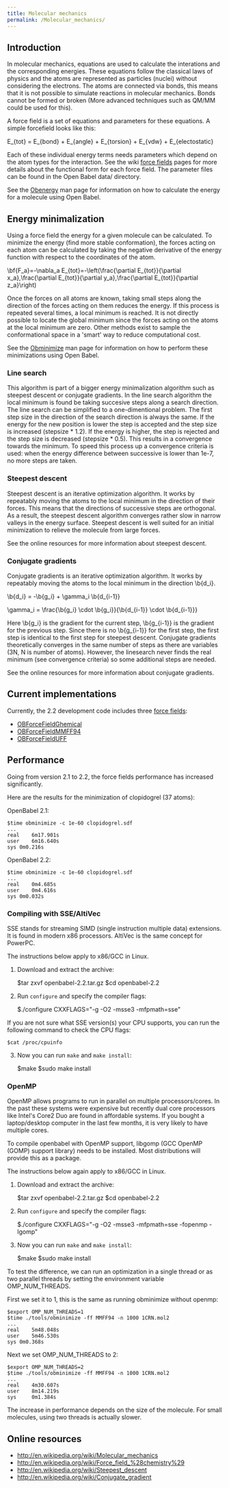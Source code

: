 ```yaml
---
title: Molecular mechanics
permalink: /Molecular_mechanics/
---
```


Introduction
------------

In molecular mechanics, equations are used to calculate the interations and the corresponding energies. These equations follow the classical laws of physics and the atoms are represented as particles (nuclei) without considering the electrons. The atoms are connected via bonds, this means that it is not possible to simulate reactions in molecular mechanics. Bonds cannot be formed or broken (More advanced techniques such as QM/MM could be used for this).

A force field is a set of equations and parameters for these equations. A simple forcefield looks like this:

<tex>E_{tot} = E_{bond} + E_{angle} + E_{torsion} + E_{vdw} + E_{electostatic}</tex>

Each of these individual energy terms needs parameters which depend on the atom types for the interaction. See the wiki [force fields](/force_fields "wikilink") pages for more details about the functional form for each force field. The parameter files can be found in the Open Babel data/ directory.

See the [Obenergy](/Obenergy "wikilink") man page for information on how to calculate the energy for a molecule using Open Babel.

Energy minimalization
---------------------

Using a force field the energy for a given molecule can be calculated. To minimize the energy (find more stable conformation), the forces acting on each atom can be calculated by taking the negative derivative of the energy function with respect to the coordinates of the atom.

<tex>\\bf{F_a}=-\\nabla_a E_{tot}=-\\left(\\frac{\\partial E_{tot}}{\\partial x_a},\\frac{\\partial E_{tot}}{\\partial y_a},\\frac{\\partial E_{tot}}{\\partial z_a}\\right)</tex>

Once the forces on all atoms are known, taking small steps along the direction of the forces acting on them reduces the energy. If this process is repeated several times, a local minimum is reached. It is not directly possible to locate the global minimum since the forces acting on the atoms at the local minimum are zero. Other methods exist to sample the conformational space in a 'smart' way to reduce computational cost.

See the [Obminimize](/Obminimize "wikilink") man page for information on how to perform these minimizations using Open Babel.

### Line search

This algorithm is part of a bigger energy minimalization algorithm such as steepest descent or conjugate gradients. In the line search algorithm the local minimum is found be taking succesive steps along a search direction. The line search can be simplified to a one-dimentional problem. The first step size in the direction of the search direction is always the same. If the energy for the new position is lower the step is accepted and the step size is increased (stepsize \* 1.2). If the energy is higher, the step is rejected and the step size is decreased (stepsize \* 0.5). This results in a convergence towards the minimum. To speed this process up a convergence criteria is used: when the energy difference between successive is lower than 1e-7, no more steps are taken.

### Steepest descent

Steepest descent is an iterative optimization algorithm. It works by repeatably moving the atoms to the local minimum in the direction of their forces. This means that the directions of successive steps are orthogonal. As a result, the steepest descent algorithm converges rather slow in narrow valleys in the energy surface. Steepest descent is well suited for an initial minimization to relieve the molecule from large forces.

See the online resources for more information about steepest descent.

### Conjugate gradients

Conjugate gradients is an iterative optimization algorithm. It works by repeatably moving the atoms to the local minimum in the direction <tex>\\b{d_i}</tex>.

<tex>\\b{d_i} = -\\b{g_i} + \\gamma_i \\b{d_{i-1}}</tex>

<tex>\\gamma_i = \\frac{\\b{g_i} \\cdot \\b{g_i}}{\\b{d_{i-1}} \\cdot \\b{d_{i-1}}}</tex>

Here <tex>\\b{g_i}</tex> is the gradient for the current step, <tex>\\b{g_{i-1}}</tex> is the gradient for the previous step. Since there is no <tex>\\b{g_{i-1}}</tex> for the first step, the first step is identical to the first step for steepest descent. Conjugate gradients theoretically converges in the same number of steps as there are variables (3N, N is number of atoms). However, the linesearch never finds the real minimum (see convergence criteria) so some additional steps are needed.

See the online resources for more information about conjugate gradients.

Current implementations
-----------------------

Currently, the 2.2 development code includes three [force fields](/force_fields "wikilink"):

-   [OBForceFieldGhemical](/OBForceFieldGhemical "wikilink")
-   [OBForceFieldMMFF94](/OBForceFieldMMFF94 "wikilink")
-   [OBForceFieldUFF](/OBForceFieldUFF "wikilink")

Performance
-----------

Going from version 2.1 to 2.2, the force fields performance has increased significantly.

Here are the results for the minimization of clopidogrel (37 atoms):

OpenBabel 2.1:

    $time obminimize -c 1e-60 clopidogrel.sdf
    ...
    real    6m17.901s
    user    6m16.640s
    sys 0m0.216s

OpenBabel 2.2:

    $time obminimize -c 1e-60 clopidogrel.sdf
    ...
    real    0m4.685s
    user    0m4.616s
    sys 0m0.032s

### Compiling with SSE/AltiVec

SSE stands for streaming SIMD (single instruction multiple data) extensions. It is found in modern x86 processors. AltiVec is the same concept for PowerPC.

The instructions below apply to x86/GCC in Linux.

1. Download and extract the archive:

    $tar zxvf openbabel-2.2.tar.gz
    $cd openbabel-2.2

2. Run `configure` and specify the compiler flags:

    $./configure CXXFLAGS="-g -O2 -msse3 -mfpmath=sse"

If you are not sure what SSE version(s) your CPU supports, you can run the following command to check the CPU flags:

    $cat /proc/cpuinfo

3. Now you can run `make` and `make install`:

    $make
    $sudo make install

### OpenMP

OpenMP allows programs to run in parallel on multiple processors/cores. In the past these systems were expensive but recently dual core processors like Intel's Core2 Duo are found in affordable systems. If you bought a laptop/desktop computer in the last few months, it is very likely to have multiple cores.

To compile openbabel with OpenMP support, libgomp (GCC OpenMP (GOMP) support library) needs to be installed. Most distributions will provide this as a package.

The instructions below again apply to x86/GCC in Linux.

1. Download and extract the archive:

    $tar zxvf openbabel-2.2.tar.gz
    $cd openbabel-2.2

2. Run `configure` and specify the compiler flags:

    $./configure CXXFLAGS="-g -O2 -msse3 -mfpmath=sse -fopenmp -lgomp"

3. Now you can run `make` and `make install`:

    $make
    $sudo make install

To test the difference, we can run an optimization in a single thread or as two parallel threads by setting the environment variable OMP_NUM_THREADS.

First we set it to 1, this is the same as running obminimize without openmp:

    $export OMP_NUM_THREADS=1
    $time ./tools/obminimize -ff MMFF94 -n 1000 1CRN.mol2
    ...
    real    5m48.048s
    user    5m46.530s
    sys 0m0.368s

Next we set OMP_NUM_THREADS to 2:

    $export OMP_NUM_THREADS=2
    $time ./tools/obminimize -ff MMFF94 -n 1000 1CRN.mol2
    ...
    real    4m30.607s
    user    8m14.219s
    sys     0m1.384s

The increase in performance depends on the size of the molecule. For small molecules, using two threads is actually slower.

Online resources
----------------

-   <http://en.wikipedia.org/wiki/Molecular_mechanics>
-   <http://en.wikipedia.org/wiki/Force_field_%28chemistry%29>
-   <http://en.wikipedia.org/wiki/Steepest_descent>
-   <http://en.wikipedia.org/wiki/Conjugate_gradient>
